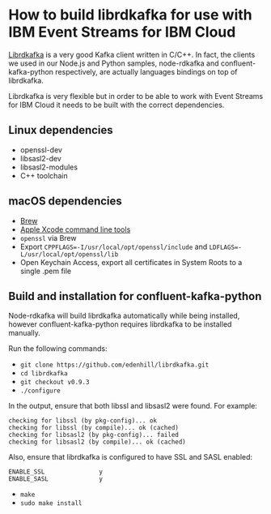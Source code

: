 # How to build librdkafka for use with IBM Event Streams for IBM Cloud

[Librdkafka](https://github.com/edenhill/librdkafka) is a very good Kafka client written in C/C++. In fact, the clients we used in our Node.js and Python samples, node-rdkafka and confluent-kafka-python respectively, are actually languages bindings on top of librdkafka.

Librdkafka is very flexible but in order to be able to work with Event Streams for IBM Cloud it needs to be built with the correct dependencies.

## Linux dependencies
* openssl-dev
* libsasl2-dev
* libsasl2-modules
* C++ toolchain

## macOS dependencies
* [Brew](http://brew.sh/)
* [Apple Xcode command line tools](https://developer.apple.com/xcode/)
* `openssl` via Brew
* Export `CPPFLAGS=-I/usr/local/opt/openssl/include` and `LDFLAGS=-L/usr/local/opt/openssl/lib`
* Open Keychain Access, export all certificates in System Roots to a single .pem file

## Build and installation for confluent-kafka-python
Node-rdkafka will build librdkafka automatically while being installed, however confluent-kafka-python requires librdkafka to be installed manually.

Run the following commands:
* `git clone https://github.com/edenhill/librdkafka.git`
* `cd librdkafka`
* `git checkout v0.9.3`
* `./configure`

In the output, ensure that both libssl and libsasl2 were found. For example:

    checking for libssl (by pkg-config)... ok
    checking for libssl (by compile)... ok (cached)
    checking for libsasl2 (by pkg-config)... failed
    checking for libsasl2 (by compile)... ok (cached)

Also, ensure that librdkafka is configured to have SSL and SASL enabled:

    ENABLE_SSL               y
    ENABLE_SASL              y

* `make`
* `sudo make install`
